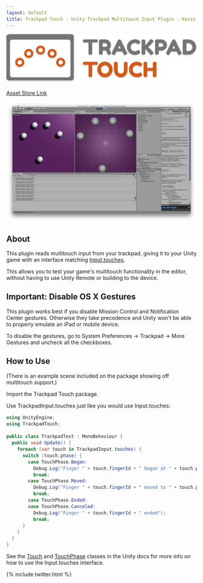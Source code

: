 ```yaml
---
layout: default
title: Trackpad Touch - Unity Trackpad Multitouch Input Plugin - Kevin Watters
---
```


<style>
  body {
    background: url(tt_pattern-small.png);
  }
</style>

<img src="tt_logo-horizontal-700px.png" title="Trackpad Touch">

[Asset Store Link](https://www.assetstore.unity3d.com/)

<a href="TrackpadTouchEditorScreenshot.png"><img src="TrackpadTouchEditorScreenshot700.jpg"></a>

## About

This plugin reads multitouch input from your trackpad, giving it to your Unity
game with an interface matching [Input.touches](http://docs.unity3d.com/ScriptReference/Input-touches.html).

This allows you to test your game's multitouch functionality in the editor,
without having to use Unity Remote or building to the device.

## Important: Disable OS X Gestures

This plugin works best if you disable Mission Control and Notification Center
gestures. Otherwise they take precedence and Unity won't be able to properly
emulate an iPad or mobile device.

To disable the gestures, go to System Preferences -> Trackpad -> More Gestures
and uncheck all the checkboxes.

## How to Use

(There is an example scene included on the package showing off multitouch
support.)

Import the Trackpad Touch package.

Use TrackpadInput.touches just like you would use Input.touches:

```csharp
using UnityEngine;
using TrackpadTouch;

public class TrackpadTest : MonoBehaviour {
  public void Update() {
    foreach (var touch in TrackpadInput.touches) {
      switch (touch.phase) {
        case TouchPhase.Began:
          Debug.Log("Finger " + touch.fingerId + " began at " + touch.position);
          break;
        case TouchPhase.Moved:
          Debug.Log("Finger " + touch.fingerId + " moved to " + touch.position);
          break;
        case TouchPhase.Ended:
        case TouchPhase.Canceled:
          Debug.Log("Finger " + touch.fingerId + " ended");
          break;
      }
    }
  }
}
```

See the [Touch](http://docs.unity3d.com/ScriptReference/Touch.html) and [TouchPhase](http://docs.unity3d.com/ScriptReference/TouchPhase.html) classes in the Unity docs for more info on how
to use the Input.touches interface.

{% include twitter.html %}

